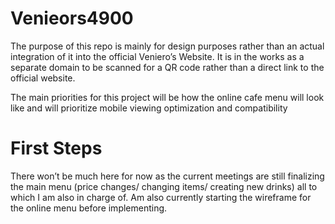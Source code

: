 # Venieors4900
The purpose of this repo is mainly for design purposes rather than an actual integration of it into the official Veniero’s Website. It is in the works as a separate domain to be scanned for a QR code rather than a direct link to the official website. 


The main priorities for this project will be how the online cafe menu will look like and will prioritize mobile viewing optimization and compatibility 


# First Steps 
There won’t be much here for now as the current meetings are still finalizing the main menu (price changes/ changing items/ creating new drinks) all to which I am also in charge of. Am also currently starting the wireframe for the online menu before implementing.  

